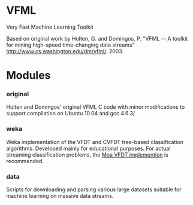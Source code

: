 VFML
====

Very Fast Machine Learning Toolkit

Based on original work by Hulten, G. and Domingos, P. "VFML -- A toolkit for mining high-speed time-changing data streams" http://www.cs.washington.edu/dm/vfml/. 2003.

Modules
====

### original
Hulten and Domingos' original VFML C code with minor modifications to support compilation on Ubuntu 10.04 and gcc 4.6.3/

### weka
Weka implementation of the VFDT and CVFDT tree-based classification algorithms. Developed mainly for educational purposes. For actual streaming classification problems, the [Moa VFDT implemention](http://moa.cms.waikato.ac.nz/) is recommended.

### data
Scripts for downloading and parsing various large datasets suitable for machine learning on massive data streams.
